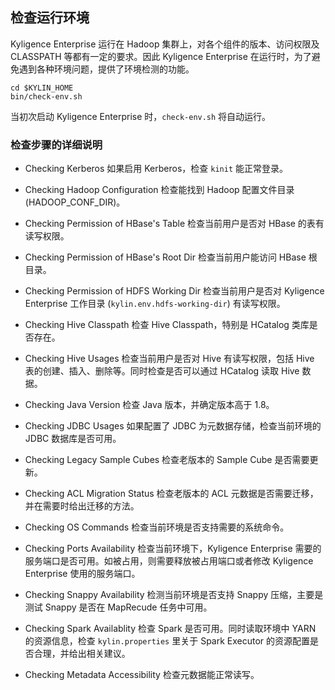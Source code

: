 ## 检查运行环境

Kyligence Enterprise 运行在 Hadoop 集群上，对各个组件的版本、访问权限及 CLASSPATH 等都有一定的要求。因此 Kyligence Enterprise 在运行时，为了避免遇到各种环境问题，提供了环境检测的功能。

```shell
cd $KYLIN_HOME
bin/check-env.sh
```

当初次启动 Kyligence Enterprise 时，`check-env.sh` 将自动运行。

### 检查步骤的详细说明

- Checking Kerberos
  如果启用 Kerberos，检查 `kinit` 能正常登录。
- Checking Hadoop Configuration
  检查能找到 Hadoop 配置文件目录 (HADOOP_CONF_DIR)。


- Checking Permission of HBase's Table
  检查当前用户是否对 HBase 的表有读写权限。


- Checking Permission of HBase's Root Dir
  检查当前用户能访问 HBase 根目录。


- Checking Permission of HDFS Working Dir
  检查当前用户是否对 Kyligence Enterprise 工作目录 (`kylin.env.hdfs-working-dir`) 有读写权限。


- Checking Hive Classpath
  检查 Hive Classpath，特别是 HCatalog 类库是否存在。


- Checking Hive Usages
  检查当前用户是否对 Hive 有读写权限，包括 Hive 表的创建、插入、删除等。同时检查是否可以通过 HCatalog 读取 Hive 数据。


- Checking Java Version
  检查 Java 版本，并确定版本高于 1.8。


- Checking JDBC Usages
  如果配置了 JDBC 为元数据存储，检查当前环境的 JDBC 数据库是否可用。


- Checking Legacy Sample Cubes
  检查老版本的 Sample Cube 是否需要更新。
- Checking ACL Migration Status
  检查老版本的 ACL 元数据是否需要迁移，并在需要时给出迁移的方法。


- Checking OS Commands
  检查当前环境是否支持需要的系统命令。


- Checking Ports Availability
  检查当前环境下，Kyligence Enterprise 需要的服务端口是否可用。如被占用，则需要释放被占用端口或者修改 Kyligence Enterprise 使用的服务端口。


- Checking Snappy Availability
  检测当前环境是否支持 Snappy 压缩，主要是测试 Snappy 是否在 MapRecude 任务中可用。


- Checking Spark Availablity
  检查 Spark 是否可用。同时读取环境中 YARN 的资源信息，检查 `kylin.properties` 里关于 Spark Executor 的资源配置是否合理，并给出相关建议。
- Checking Metadata Accessibility
  检查元数据能正常读写。

